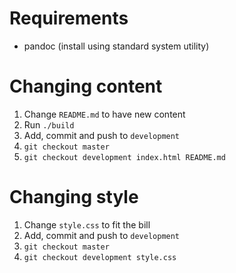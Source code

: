 
# Requirements

- pandoc (install using standard system utility)

# Changing content

1. Change `README.md` to have new content
2. Run `./build`
3. Add, commit and push to `development`
4. `git checkout master`
5. `git checkout development index.html README.md`

# Changing style

1. Change `style.css` to fit the bill
2. Add, commit and push to `development`
3. `git checkout master`
4. `git checkout development style.css`
